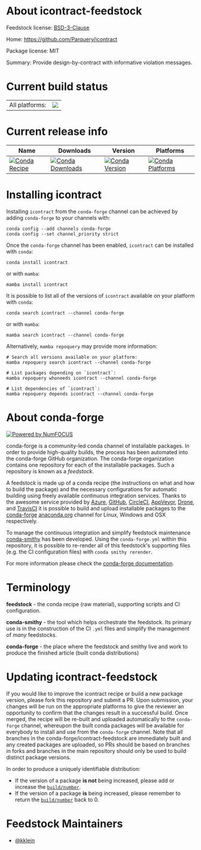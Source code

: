 About icontract-feedstock
=========================

Feedstock license: [BSD-3-Clause](https://github.com/conda-forge/icontract-feedstock/blob/main/LICENSE.txt)

Home: https://github.com/Parquery/icontract

Package license: MIT

Summary: Provide design-by-contract with informative violation messages.

Current build status
====================


<table><tr><td>All platforms:</td>
    <td>
      <a href="https://dev.azure.com/conda-forge/feedstock-builds/_build/latest?definitionId=15457&branchName=main">
        <img src="https://dev.azure.com/conda-forge/feedstock-builds/_apis/build/status/icontract-feedstock?branchName=main">
      </a>
    </td>
  </tr>
</table>

Current release info
====================

| Name | Downloads | Version | Platforms |
| --- | --- | --- | --- |
| [![Conda Recipe](https://img.shields.io/badge/recipe-icontract-green.svg)](https://anaconda.org/conda-forge/icontract) | [![Conda Downloads](https://img.shields.io/conda/dn/conda-forge/icontract.svg)](https://anaconda.org/conda-forge/icontract) | [![Conda Version](https://img.shields.io/conda/vn/conda-forge/icontract.svg)](https://anaconda.org/conda-forge/icontract) | [![Conda Platforms](https://img.shields.io/conda/pn/conda-forge/icontract.svg)](https://anaconda.org/conda-forge/icontract) |

Installing icontract
====================

Installing `icontract` from the `conda-forge` channel can be achieved by adding `conda-forge` to your channels with:

```
conda config --add channels conda-forge
conda config --set channel_priority strict
```

Once the `conda-forge` channel has been enabled, `icontract` can be installed with `conda`:

```
conda install icontract
```

or with `mamba`:

```
mamba install icontract
```

It is possible to list all of the versions of `icontract` available on your platform with `conda`:

```
conda search icontract --channel conda-forge
```

or with `mamba`:

```
mamba search icontract --channel conda-forge
```

Alternatively, `mamba repoquery` may provide more information:

```
# Search all versions available on your platform:
mamba repoquery search icontract --channel conda-forge

# List packages depending on `icontract`:
mamba repoquery whoneeds icontract --channel conda-forge

# List dependencies of `icontract`:
mamba repoquery depends icontract --channel conda-forge
```


About conda-forge
=================

[![Powered by
NumFOCUS](https://img.shields.io/badge/powered%20by-NumFOCUS-orange.svg?style=flat&colorA=E1523D&colorB=007D8A)](https://numfocus.org)

conda-forge is a community-led conda channel of installable packages.
In order to provide high-quality builds, the process has been automated into the
conda-forge GitHub organization. The conda-forge organization contains one repository
for each of the installable packages. Such a repository is known as a *feedstock*.

A feedstock is made up of a conda recipe (the instructions on what and how to build
the package) and the necessary configurations for automatic building using freely
available continuous integration services. Thanks to the awesome service provided by
[Azure](https://azure.microsoft.com/en-us/services/devops/), [GitHub](https://github.com/),
[CircleCI](https://circleci.com/), [AppVeyor](https://www.appveyor.com/),
[Drone](https://cloud.drone.io/welcome), and [TravisCI](https://travis-ci.com/)
it is possible to build and upload installable packages to the
[conda-forge](https://anaconda.org/conda-forge) [anaconda.org](https://anaconda.org/)
channel for Linux, Windows and OSX respectively.

To manage the continuous integration and simplify feedstock maintenance
[conda-smithy](https://github.com/conda-forge/conda-smithy) has been developed.
Using the ``conda-forge.yml`` within this repository, it is possible to re-render all of
this feedstock's supporting files (e.g. the CI configuration files) with ``conda smithy rerender``.

For more information please check the [conda-forge documentation](https://conda-forge.org/docs/).

Terminology
===========

**feedstock** - the conda recipe (raw material), supporting scripts and CI configuration.

**conda-smithy** - the tool which helps orchestrate the feedstock.
                   Its primary use is in the construction of the CI ``.yml`` files
                   and simplify the management of *many* feedstocks.

**conda-forge** - the place where the feedstock and smithy live and work to
                  produce the finished article (built conda distributions)


Updating icontract-feedstock
============================

If you would like to improve the icontract recipe or build a new
package version, please fork this repository and submit a PR. Upon submission,
your changes will be run on the appropriate platforms to give the reviewer an
opportunity to confirm that the changes result in a successful build. Once
merged, the recipe will be re-built and uploaded automatically to the
`conda-forge` channel, whereupon the built conda packages will be available for
everybody to install and use from the `conda-forge` channel.
Note that all branches in the conda-forge/icontract-feedstock are
immediately built and any created packages are uploaded, so PRs should be based
on branches in forks and branches in the main repository should only be used to
build distinct package versions.

In order to produce a uniquely identifiable distribution:
 * If the version of a package **is not** being increased, please add or increase
   the [``build/number``](https://docs.conda.io/projects/conda-build/en/latest/resources/define-metadata.html#build-number-and-string).
 * If the version of a package **is** being increased, please remember to return
   the [``build/number``](https://docs.conda.io/projects/conda-build/en/latest/resources/define-metadata.html#build-number-and-string)
   back to 0.

Feedstock Maintainers
=====================

* [@kklein](https://github.com/kklein/)


